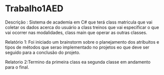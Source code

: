# Trabalho1AED
Descrição : Sistema de academia em C# que terá class matricula que vai coletar os dados acerca do usuário a class treinos que vai especificar o que vai ocorrer nas modalidades, class main que operar as outras classes.

Relatório 1:  Foi iniciado um brainstorm sobre o planejamento dos atribuitos e tipos de métodos que serao implementado no projetos eo que deve ser seguido para a conclusão do projeto.

Relatorio 2:Termino da primeira class ea segunda classe em andamento para o final.
